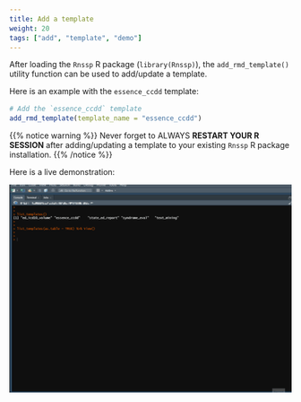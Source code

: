 ```yaml
---
title: Add a template
weight: 20
tags: ["add", "template", "demo"] 
---
```


After loading the `Rnssp` R package (`library(Rnssp)`), the `add_rmd_template()` utility function can be used to add/update a template. 

Here is an example with the `essence_ccdd` template:

```r
# Add the `essence_ccdd` template
add_rmd_template(template_name = "essence_ccdd")
```

{{% notice warning %}}
Never forget to ALWAYS **RESTART YOUR R SESSION** after adding/updating a template to your existing `Rnssp` R package installation.
{{% /notice %}}

Here is a live demonstration:

![Magic](images/add_Rnssp_template.gif?classes=shadow)

